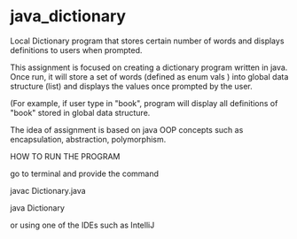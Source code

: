 # java_dictionary
Local Dictionary program that stores certain number of words and displays definitions to users when prompted.


This assignment is focused on creating a dictionary program written in java.
Once run, it will store a set of words (defined as enum vals ) into global data structure (list) and displays the values once prompted by the user.

(For example, if user type in "book", program will display all definitions of "book" stored in global data structure.

The idea of assignment is based on java OOP concepts such as encapsulation, abstraction, polymorphism.


HOW TO RUN THE PROGRAM



go to terminal and provide the command 

javac Dictionary.java


java Dictionary


or using one of the IDEs such as IntelliJ
